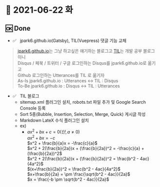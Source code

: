 # 📕 2021-06-22 화


## 🆗 Done  

- ✅ &nbsp; jpark6.github.io(Gatsby), TIL(Vuepress) 댓글 기능 교체  

> [jpark6.github.io](https://jpark6.github.io)는 그냥 하고싶은 얘기하는 블로그고 [TIL](https://jpark6-til.netlify.app)는 개발 공부 블로그이니  
> Disqus / 페북 / 트위터 / 구글 로그인하는 Disqus를 jpark6.github.io로 옮기고  
> Github 로그인하는 Utterances를 TIL 로 옮기자  
> As-Is jpark6.github.io : Utterances <-> TIL : Disqus  
> To-Be jpark6.github.io : Disqus <-> TIL : Utterances  

- ✅ &nbsp; TIL 블로그  
  - sitemap.xml 플러그인 설치, robots.txt 파일 추가 및 Google Search Console 등록  
  - Sort 5종(Bubble, Insertion, Selection, Merge, Quick) 게시글 작성  
  - Markdown LateX 수식 플러그인 설치
  - ex)
    - $ax^2+bx+c=0 (단, a \neq 0)$  
      $ax^2 + bx = -c$  
      $x^2 + \frac{b}{a}x = -\frac{c}{a}$  
      $x^2 + 2(\frac{b}{2a})x + (\frac{b}{2a})^2 = -\frac{c}{a} + (\frac{b}{2a})^2$  
      $x^2 + 2(\frac{b}{2a})x + (\frac{b}{2a})^2 = \frac{b^2 - 4ac}{4a^2}$  
      $(x+\frac{b}{2a})^2 = \frac{b^2 - 4ac}{4a^2}$  
      $x+\frac{b}{2a} = \pm \frac{\sqrt{b^2 - 4ac}}{2a}$  
      $x = \frac{-b \pm \sqrt{b^2 - 4ac}}{2a}$

